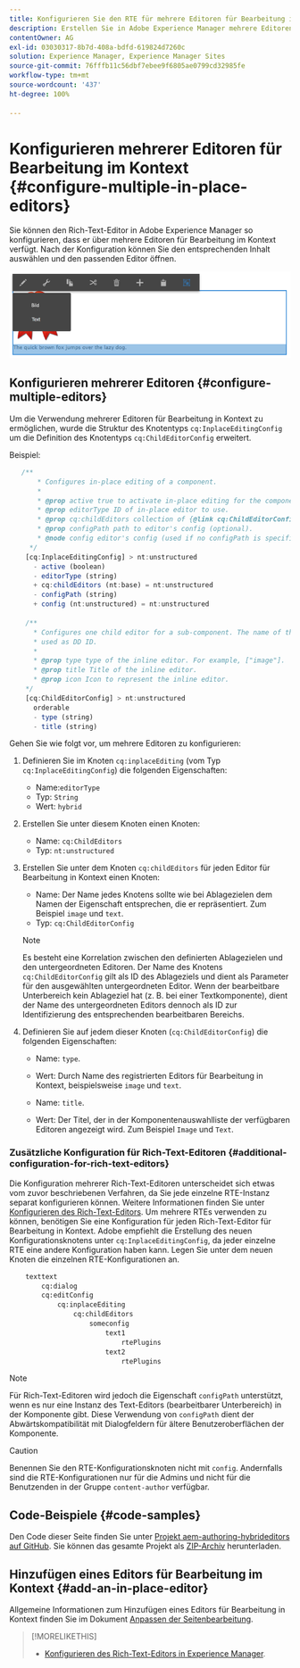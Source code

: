 ```yaml
---
title: Konfigurieren Sie den RTE für mehrere Editoren für Bearbeitung im Kontext.
description: Erstellen Sie in Adobe Experience Manager mehrere Editoren für Bearbeitung im Kontext, indem Sie den Rich-Text-Editor konfigurieren.
contentOwner: AG
exl-id: 03030317-8b7d-408a-bdfd-619824d7260c
solution: Experience Manager, Experience Manager Sites
source-git-commit: 76fffb11c56dbf7ebee9f6805ae0799cd32985fe
workflow-type: tm+mt
source-wordcount: '437'
ht-degree: 100%

---
```


# Konfigurieren mehrerer Editoren für Bearbeitung im Kontext {#configure-multiple-in-place-editors}

Sie können den Rich-Text-Editor in Adobe Experience Manager so konfigurieren, dass er über mehrere Editoren für Bearbeitung im Kontext verfügt. Nach der Konfiguration können Sie den entsprechenden Inhalt auswählen und den passenden Editor öffnen.

![Ein bestimmter Editor für Bearbeitung im Kontext](assets/rte-inplace-editor.png)

## Konfigurieren mehrerer Editoren {#configure-multiple-editors}

Um die Verwendung mehrerer Editoren für Bearbeitung in Kontext zu ermöglichen, wurde die Struktur des Knotentyps `cq:InplaceEditingConfig` um die Definition des Knotentyps `cq:ChildEditorConfig` erweitert.

Beispiel:

```js
   /**
       * Configures in-place editing of a component.
       *
       * @prop active true to activate in-place editing for the component.
       * @prop editorType ID of in-place editor to use.
       * @prop cq:childEditors collection of {@link cq:ChildEditorConfig} nodes.
       * @prop configPath path to editor's config (optional).
       * @node config editor's config (used if no configPath is specified; optional).
     */
    [cq:InplaceEditingConfig] > nt:unstructured
      - active (boolean)
      - editorType (string)
      + cq:childEditors (nt:base) = nt:unstructured
      - configPath (string)
      + config (nt:unstructured) = nt:unstructured

    /**
      * Configures one child editor for a sub-component. The name of the this node is
      * used as DD ID.
      *
      * @prop type type of the inline editor. For example, ["image"].
      * @prop title Title of the inline editor.
      * @prop icon Icon to represent the inline editor.
    */
    [cq:ChildEditorConfig] > nt:unstructured
      orderable
      - type (string)
      - title (string)
```

Gehen Sie wie folgt vor, um mehrere Editoren zu konfigurieren:

1. Definieren Sie im Knoten `cq:inplaceEditing` (vom Typ `cq:InplaceEditingConfig`) die folgenden Eigenschaften:

   * Name:`editorType`
   * Typ: `String`
   * Wert: `hybrid`

1. Erstellen Sie unter diesem Knoten einen Knoten:

   * Name: `cq:ChildEditors`
   * Typ: `nt:unstructured`

1. Erstellen Sie unter dem Knoten `cq:childEditors` für jeden Editor für Bearbeitung in Kontext einen Knoten:

   * Name: Der Name jedes Knotens sollte wie bei Ablagezielen dem Namen der Eigenschaft entsprechen, die er repräsentiert. Zum Beispiel `image` und `text`.
   * Typ: `cq:ChildEditorConfig`

   >[!NOTE]
   >
   >Es besteht eine Korrelation zwischen den definierten Ablagezielen und den untergeordneten Editoren. Der Name des Knotens `cq:ChildEditorConfig` gilt als ID des Ablageziels und dient als Parameter für den ausgewählten untergeordneten Editor. Wenn der bearbeitbare Unterbereich kein Ablageziel hat (z. B. bei einer Textkomponente), dient der Name des untergeordneten Editors dennoch als ID zur Identifizierung des entsprechenden bearbeitbaren Bereichs.

1. Definieren Sie auf jedem dieser Knoten (`cq:ChildEditorConfig`) die folgenden Eigenschaften:

   * Name: `type`.
   * Wert: Durch Name des registrierten Editors für Bearbeitung in Kontext, beispielsweise `image` und `text`.

   * Name: `title`.
   * Wert: Der Titel, der in der Komponentenauswahlliste der verfügbaren Editoren angezeigt wird. Zum Beispiel `Image` und `Text`.

### Zusätzliche Konfiguration für Rich-Text-Editoren {#additional-configuration-for-rich-text-editors}

Die Konfiguration mehrerer Rich-Text-Editoren unterscheidet sich etwas vom zuvor beschriebenen Verfahren, da Sie jede einzelne RTE-Instanz separat konfigurieren können. Weitere Informationen finden Sie unter [Konfigurieren des Rich-Text-Editors](/help/sites-administering/rich-text-editor.md). Um mehrere RTEs verwenden zu können, benötigen Sie eine Konfiguration für jeden Rich-Text-Editor für Bearbeitung in Kontext. Adobe empfiehlt die Erstellung des neuen Konfigurationsknotens unter `cq:InplaceEditingConfig`, da jeder einzelne RTE eine andere Konfiguration haben kann. Legen Sie unter dem neuen Knoten die einzelnen RTE-Konfigurationen an.

```xml
    texttext
        cq:dialog
        cq:editConfig
            cq:inplaceEditing
                cq:childEditors
                    someconfig
                        text1
                            rtePlugins
                        text2
                            rtePlugins
```

>[!NOTE]
>
>Für Rich-Text-Editoren wird jedoch die Eigenschaft `configPath` unterstützt, wenn es nur eine Instanz des Text-Editors (bearbeitbarer Unterbereich) in der Komponente gibt. Diese Verwendung von `configPath` dient der Abwärtskompatibilität mit Dialogfeldern für ältere Benutzeroberflächen der Komponente.

>[!CAUTION]
>
>Benennen Sie den RTE-Konfigurationsknoten nicht mit `config`. Andernfalls sind die RTE-Konfigurationen nur für die Admins und nicht für die Benutzenden in der Gruppe `content-author` verfügbar.

## Code-Beispiele {#code-samples}

Den Code dieser Seite finden Sie unter [Projekt aem-authoring-hybrideditors auf GitHub](https://github.com/Adobe-Marketing-Cloud/aem-authoring-hybrideditors). Sie können das gesamte Projekt als [ZIP-Archiv](https://github.com/Adobe-Marketing-Cloud/aem-authoring-hybrideditors/archive/master.zip) herunterladen.

## Hinzufügen eines Editors für Bearbeitung im Kontext {#add-an-in-place-editor}

Allgemeine Informationen zum Hinzufügen eines Editors für Bearbeitung in Kontext finden Sie im Dokument [Anpassen der Seitenbearbeitung](/help/sites-developing/customizing-page-authoring-touch.md#add-new-in-place-editor).

>[!MORELIKETHIS]
>
>* [Konfigurieren des Rich-Text-Editors in Experience Manager](/help/sites-administering/rich-text-editor.md).
